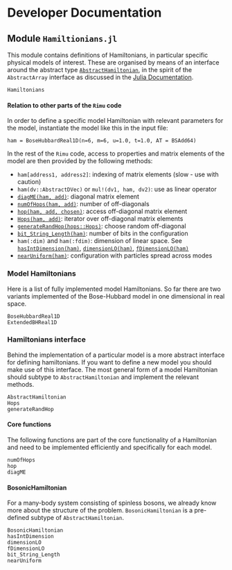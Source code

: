 # Developer Documentation

## Module `Hamiltionians.jl`

This module contains definitions of Hamiltonians, in particular specific
physical models of interest. These are organised by means of an interface
around the abstract type [`AbstractHamiltonian`](@ref), in the spirit of the
`AbstractArray` interface as discussed in the [Julia Documentation](https://docs.julialang.org/en/v1/manual/interfaces/).

```@docs
Hamiltonians
```
#### Relation to other parts of the `Rimu` code

In order to define a specific model Hamiltonian with relevant parameters
for the model, instantiate the model like this in the input file:

`ham = BoseHubbardReal1D(n=6, m=6, u=1.0, t=1.0, AT = BSAdd64)`

In the rest of the `Rimu` code, access to properties and matrix elements
of the model are then provided by the following methods:

 * `ham[address1, address2]`:  indexing of matrix elements (slow - use with caution)
 * `ham(dv::AbstractDVec)` or `mul!(dv1, ham, dv2)`: use as linear operator
 * [`diagME(ham, add)`](@ref): diagonal matrix element
 * [`numOfHops(ham, add)`](@ref): number of off-diagonals
 * [`hop(ham, add, chosen)`](@ref): access off-diagonal matrix element
 * [`Hops(ham, add)`](@ref): iterator over off-diagonal matrix elements
 * [`generateRandHop(hops::Hops)`](@ref): choose random off-diagonal
 * [`bit_String_Length(ham)`](@ref): number of bits in the configuration
 * `ham(:dim)` and `ham(:fdim)`: dimension of linear space. See  [`hasIntDimension(ham)`](@ref), [`dimensionLO(ham)`](@ref), [`fDimensionLO(ham)`](@ref)
 * [`nearUniform(ham)`](@ref): configuration with particles spread across modes


### Model Hamiltonians

Here is a list of fully implemented model Hamiltonians. So far there are two
variants implemented of the Bose-Hubbard model in one dimensional in real space.

```@docs
BoseHubbardReal1D
ExtendedBHReal1D
```


### Hamiltonians interface

Behind the implementation of a particular model is a more abstract interface
for defining hamiltonians.
If you want to define a new model you should make use of this interface.
The most general form of a model Hamiltonian should subtype to
`AbstractHamiltonian` and implement the relevant methods.

```@docs
AbstractHamiltonian
Hops
generateRandHop
```
#### Core functions

The following functions are part of the core functionality of a Hamiltonian and
need to be implemented efficiently and specifically for each model.

```@docs
numOfHops
hop
diagME
```

#### BosonicHamiltonian

For a many-body system consisting of spinless bosons, we already know more
about the structure of the problem. `BosonicHamiltonian` is a pre-defined
subtype of `AbstractHamiltonian`.

```@docs
BosonicHamiltonian
hasIntDimension
dimensionLO
fDimensionLO
bit_String_Length
nearUniform
```
